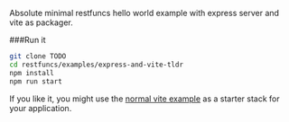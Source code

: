 Absolute minimal restfuncs hello world example with express server and vite as packager.

###Run it
```bash
git clone TODO
cd restfuncs/examples/express-and-vite-tldr
npm install
npm run start
```

If you like it, you might use the [normal vite example](../express-and-vite) as a starter stack for your application.